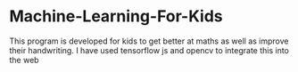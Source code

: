 # Machine-Learning-For-Kids

This program is developed for kids to get better at maths as well as improve their handwriting.
I have used tensorflow js and opencv to integrate this into the web
